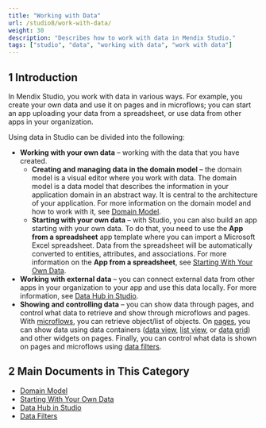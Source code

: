 ```yaml
---
title: "Working with Data"
url: /studio8/work-with-data/
weight: 30
description: "Describes how to work with data in Mendix Studio."
tags: ["studio", "data", "working with data", "work with data"]
---
```


## 1 Introduction 

In Mendix Studio, you work with data in various ways. For example, you create your own data and use it on pages and in microflows; you can start an app uploading your data from a spreadsheet, or use data from other apps in your organization. 

Using data in Studio can be divided into the following:

* **Working with your own data** – working with the data that you have created. 
    * **Creating and managing data in the domain model** – the domain model is a visual editor where you work with data. The domain model is a data model that describes the information in your application domain in an abstract way. It is central to the architecture of your application. For more information on the domain model and how to work with it, see [Domain Model](/studio8/domain-models/).
    * **Starting with your own data** – with Studio, you can also build an app starting with your own data. To do that, you need to use the **App from a spreadsheet** app template where you can import a Microsoft Excel spreadsheet. Data from the spreadsheet will be automatically converted to entities, attributes, and associations. For more information on the **App from a spreadsheet**, see [Starting With Your Own Data](/studio8/start-with-data/).
* **Working with external data** – you can connect external data from other apps in your organization to your app and use this data locally. For more information, see [Data Hub in Studio](/studio8/data-hub-in-studio/). 
* **Showing and controlling data** – you can show data through pages, and control what data to retrieve and show through microflows and pages. With [microflows](/studio8/microflows/), you can retrieve object/list of objects. On [pages](/studio8/page-editor/), you can show data using data containers ([data view](/studio8/page-editor-data-view-list-view/#data-view-properties), [list view](/studio8/page-editor-data-view-list-view/#list-view-properties), or [data grid](/studio8/page-editor-data-grid/)) and other widgets on pages. Finally, you can control what data is shown on pages and microflows using [data filters](/studio8/data-filters/).

## 2 Main Documents in This Category

* [Domain Model](/studio8/domain-models/)
* [Starting With Your Own Data](/studio8/start-with-data/)
* [Data Hub in Studio](/studio8/data-hub-in-studio/)
* [Data Filters](/studio8/data-filters/)
